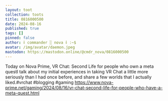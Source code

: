 ```yaml
---
layout: toot
collection: toots
title: 0816000500
date: 2024-08-16
published: true
tags: []
pinned: false
author: ⸸ commander ░ nova ⸸ :~$
avatar: /img/avatar/daemon.jpeg
mastodon: https://mastodon.online/@cmdr_nova/0816000500
---
```


Today on Nova Prime, VR Chat: Second Life for people who own a meta questI talk about my initial experiences in taking VR Chat a little more seriously than I had once before, and share a few worlds that I actually liked.#vrchat #blogging #gaming https://www.nova-prime.net/gaming/2024/08/16/vr-chat-second-life-for-people-who-have-a-meta-quest.html
